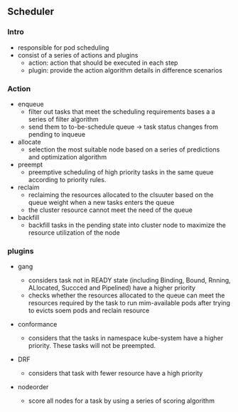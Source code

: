 ## Scheduler

### Intro
- responsible for pod scheduling
- consist of a series of actions and plugins
  - action: action that should be executed in each step
  - plugin: provide the action algorithm details in difference scenarios


### Action
- enqueue
  - filter out tasks that meet the scheduling requirements bases a a series of filter algorithm
  - send them to to-be-schedule queue -> task status changes from pending to inqueue
- allocate
  - selection the most suitable node based on a series of predictions and optimization algorithm
- preempt
  - preemptive scheduling of high priority tasks in the same queue according to priority rules. 
- reclaim
  - reclaiming the resources allocated to the clsuuter based on the queue weight when a new tasks enters the queue
  - the cluster resource cannot meet the need of the queue
- backfill
  - backfill tasks in the pending state into cluster node to maximize the resource utilization of the node

### plugins
- gang
  - considers task not in READY state (including Binding, Bound, Rnning, ALlocated, Succced and Pipelined) have a higher priority
  - checks whether the resources allocated to the queue can meet the resources required by the task to run mim-available pods after trying to evicts soem pods and reclain resource
- conformance
  - considers that the tasks in namespace kube-system have a higher priority. These tasks will not be preempted.

- DRF
  - considers that task with fewer resource have a high priority

- nodeorder
  - score all nodes for a task by using a series of scoring algorithm